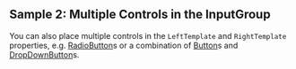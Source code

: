 ## Sample 2: Multiple Controls in the InputGroup

You can also place multiple controls in the `LeftTemplate` and `RightTemplate` properties, e.g. [RadioButton](~/controls/bootstrap/RadioButton)s or a combination of 
[Button](~/controls/bootstrap/Button)s and [DropDownButton](~/controls/bootstrap/DropDownButton)s.
